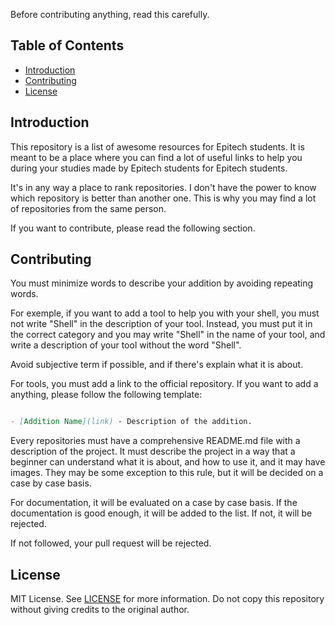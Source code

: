Before contributing anything, read this carefully.

## Table of Contents

- [Introduction](#introduction)
- [Contributing](#contributing)
- [License](#license)

## Introduction

This repository is a list of awesome resources for Epitech students. It is meant to be a place where you can find a lot of useful links to help you during your studies made by Epitech students for Epitech students. 

It's in any way a place to rank repositories. I don't have the power to know which repository is better than another one. This is why you may find a lot of repositories from the same person.

If you want to contribute, please read the following section.

## Contributing

You must minimize words to describe your addition by avoiding repeating words.

For exemple, if you want to add a tool to help you with your shell, you must not write "Shell" in the description of your tool. Instead, you must put it in the correct category and you may write "Shell" in the name of your tool, and write a description of your tool without the word "Shell".

Avoid subjective term if possible, and if there's explain what it is about.

For tools, you must add a link to the official repository. If you want to add a anything, please follow the following template:

```markdown

- [Addition Name](link) - Description of the addition.

```

Every repositories must have a comprehensive README.md file with a description of the project. It must describe the project in a way that a beginner can understand what it is about, and how to use it, and it may have images.
They may be some exception to this rule, but it will be decided on a case by case basis.

For documentation, it will be evaluated on a case by case basis. If the documentation is good enough, it will be added to the list. If not, it will be rejected.

If not followed, your pull request will be rejected.


## License

MIT License. See [LICENSE](LICENSE) for more information.
Do not copy this repository without giving credits to the original author.
